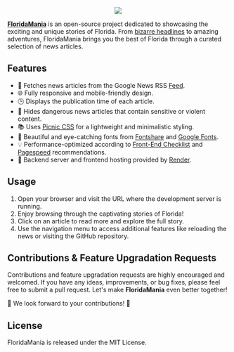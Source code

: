 <p align="center">
  
  <img src="https://i.ibb.co/LnNTHbQ/hero.jpg" />
  
</p>
  
[**FloridaMania**](https://floridamania.onrender.com/) is an open-source project dedicated to showcasing the exciting and unique stories of Florida. From [bizarre headlines](https://www.legit.ng/ask-legit/1531956-30-craziest-florida-man-headlines-meme-alive/) to amazing adventures, FloridaMania brings you the best of Florida through a curated selection of news articles.

## Features
- 📰 Fetches news articles from the Google News RSS [Feed](https://news.google.com/rss/search?q=florida_man&hl=en-IN&gl=IN&ceid=IN:en).
- 🌐 Fully responsive and mobile-friendly design.
- 🕒 Displays the publication time of each article.
- 🚫 Hides dangerous news articles that contain sensitive or violent content.
- 📚 Uses [Picnic CSS](https://picnicss.com/) for a lightweight and minimalistic styling.
- 🎨 Beautiful and eye-catching fonts from [Fontshare](https://fontshare.com/) and [Google Fonts](https://fonts.google.com/).
- 💡 Performance-optimized according to [Front-End Checklist](https://frontendchecklist.io/) and [Pagespeed](https://pagespeed.web.dev/) recommendations.
- 🔧 Backend server and frontend hosting provided by [Render](https://render.com/).

## Usage
1. Open your browser and visit the URL where the development server is running.
2. Enjoy browsing through the captivating stories of Florida!
3. Click on an article to read more and explore the full story.
4. Use the navigation menu to access additional features like reloading the news or visiting the GitHub repository.

## Contributions & Feature Upgradation Requests
Contributions and feature upgradation requests are highly encouraged and welcomed. If you have any ideas, improvements, or bug fixes, please feel free to submit a pull request. Let's make **FloridaMania** even better together!

🎉 We look forward to your contributions! 🎉

## License
FloridaMania is released under the MIT License.
